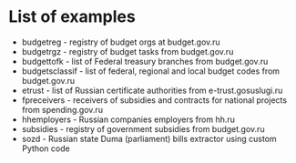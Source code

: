 # List of examples
* budgetreg - registry of budget orgs at budget.gov.ru
* budgetrgz - registry of budget tasks from budget.gov.ru
* budgettofk - list of Federal treasury branches from budget.gov.ru
* budgetsclassif - list of federal, regional and local budget codes from budget.gov.ru
* etrust - list of Russian certificate authorities from e-trust.gosuslugi.ru
* fpreceivers - receivers of subsidies and contracts for national projects from spending.gov.ru
* hhemployers - Russian companies employers from hh.ru
* subsidies - registry of government subsidies from budget.gov.ru
* sozd - Russian state Duma (parliament) bills extractor using custom Python code
